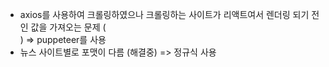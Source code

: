 - axios를 사용하여 크롤링하였으나 크롤링하는 사이트가 리액트여서 렌더링 되기 전인 값을 가져오는 문제 (<div id='root'></div>)
  => puppeteer를 사용
- 뉴스 사이트별로 포맷이 다름 (해결중)
  => 정규식 사용

